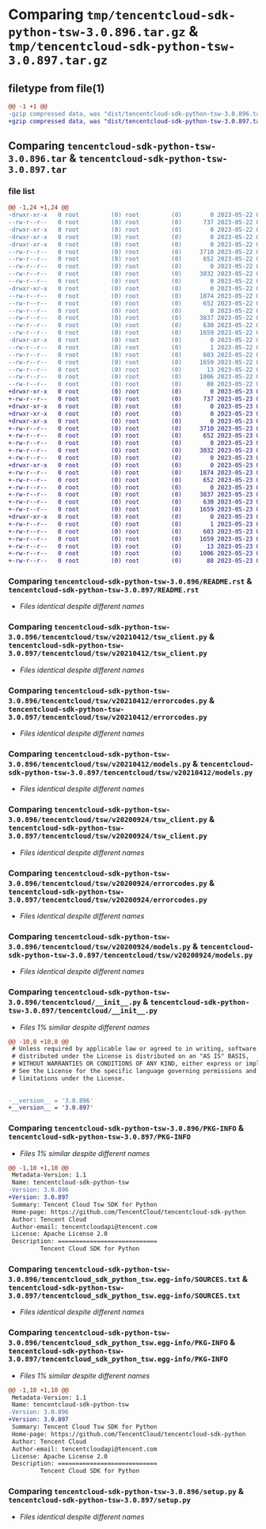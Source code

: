 # Comparing `tmp/tencentcloud-sdk-python-tsw-3.0.896.tar.gz` & `tmp/tencentcloud-sdk-python-tsw-3.0.897.tar.gz`

## filetype from file(1)

```diff
@@ -1 +1 @@
-gzip compressed data, was "dist/tencentcloud-sdk-python-tsw-3.0.896.tar", last modified: Mon May 22 00:36:40 2023, max compression
+gzip compressed data, was "dist/tencentcloud-sdk-python-tsw-3.0.897.tar", last modified: Tue May 23 02:35:20 2023, max compression
```

## Comparing `tencentcloud-sdk-python-tsw-3.0.896.tar` & `tencentcloud-sdk-python-tsw-3.0.897.tar`

### file list

```diff
@@ -1,24 +1,24 @@
-drwxr-xr-x   0 root         (0) root         (0)        0 2023-05-22 00:36:40.000000 tencentcloud-sdk-python-tsw-3.0.896/
--rw-r--r--   0 root         (0) root         (0)      737 2023-05-22 00:36:39.000000 tencentcloud-sdk-python-tsw-3.0.896/README.rst
-drwxr-xr-x   0 root         (0) root         (0)        0 2023-05-22 00:36:40.000000 tencentcloud-sdk-python-tsw-3.0.896/tencentcloud/
-drwxr-xr-x   0 root         (0) root         (0)        0 2023-05-22 00:36:40.000000 tencentcloud-sdk-python-tsw-3.0.896/tencentcloud/tsw/
-drwxr-xr-x   0 root         (0) root         (0)        0 2023-05-22 00:36:40.000000 tencentcloud-sdk-python-tsw-3.0.896/tencentcloud/tsw/v20210412/
--rw-r--r--   0 root         (0) root         (0)     3710 2023-05-22 00:36:39.000000 tencentcloud-sdk-python-tsw-3.0.896/tencentcloud/tsw/v20210412/tsw_client.py
--rw-r--r--   0 root         (0) root         (0)      652 2023-05-22 00:36:39.000000 tencentcloud-sdk-python-tsw-3.0.896/tencentcloud/tsw/v20210412/errorcodes.py
--rw-r--r--   0 root         (0) root         (0)        0 2023-05-22 00:36:39.000000 tencentcloud-sdk-python-tsw-3.0.896/tencentcloud/tsw/v20210412/__init__.py
--rw-r--r--   0 root         (0) root         (0)     3032 2023-05-22 00:36:39.000000 tencentcloud-sdk-python-tsw-3.0.896/tencentcloud/tsw/v20210412/models.py
--rw-r--r--   0 root         (0) root         (0)        0 2023-05-22 00:36:39.000000 tencentcloud-sdk-python-tsw-3.0.896/tencentcloud/tsw/__init__.py
-drwxr-xr-x   0 root         (0) root         (0)        0 2023-05-22 00:36:40.000000 tencentcloud-sdk-python-tsw-3.0.896/tencentcloud/tsw/v20200924/
--rw-r--r--   0 root         (0) root         (0)     1874 2023-05-22 00:36:39.000000 tencentcloud-sdk-python-tsw-3.0.896/tencentcloud/tsw/v20200924/tsw_client.py
--rw-r--r--   0 root         (0) root         (0)      652 2023-05-22 00:36:39.000000 tencentcloud-sdk-python-tsw-3.0.896/tencentcloud/tsw/v20200924/errorcodes.py
--rw-r--r--   0 root         (0) root         (0)        0 2023-05-22 00:36:39.000000 tencentcloud-sdk-python-tsw-3.0.896/tencentcloud/tsw/v20200924/__init__.py
--rw-r--r--   0 root         (0) root         (0)     3837 2023-05-22 00:36:39.000000 tencentcloud-sdk-python-tsw-3.0.896/tencentcloud/tsw/v20200924/models.py
--rw-r--r--   0 root         (0) root         (0)      630 2023-05-22 00:36:39.000000 tencentcloud-sdk-python-tsw-3.0.896/tencentcloud/__init__.py
--rw-r--r--   0 root         (0) root         (0)     1659 2023-05-22 00:36:40.000000 tencentcloud-sdk-python-tsw-3.0.896/PKG-INFO
-drwxr-xr-x   0 root         (0) root         (0)        0 2023-05-22 00:36:40.000000 tencentcloud-sdk-python-tsw-3.0.896/tencentcloud_sdk_python_tsw.egg-info/
--rw-r--r--   0 root         (0) root         (0)        1 2023-05-22 00:36:40.000000 tencentcloud-sdk-python-tsw-3.0.896/tencentcloud_sdk_python_tsw.egg-info/dependency_links.txt
--rw-r--r--   0 root         (0) root         (0)      603 2023-05-22 00:36:40.000000 tencentcloud-sdk-python-tsw-3.0.896/tencentcloud_sdk_python_tsw.egg-info/SOURCES.txt
--rw-r--r--   0 root         (0) root         (0)     1659 2023-05-22 00:36:40.000000 tencentcloud-sdk-python-tsw-3.0.896/tencentcloud_sdk_python_tsw.egg-info/PKG-INFO
--rw-r--r--   0 root         (0) root         (0)       13 2023-05-22 00:36:40.000000 tencentcloud-sdk-python-tsw-3.0.896/tencentcloud_sdk_python_tsw.egg-info/top_level.txt
--rw-r--r--   0 root         (0) root         (0)     1006 2023-05-22 00:36:39.000000 tencentcloud-sdk-python-tsw-3.0.896/setup.py
--rw-r--r--   0 root         (0) root         (0)       88 2023-05-22 00:36:40.000000 tencentcloud-sdk-python-tsw-3.0.896/setup.cfg
+drwxr-xr-x   0 root         (0) root         (0)        0 2023-05-23 02:35:20.000000 tencentcloud-sdk-python-tsw-3.0.897/
+-rw-r--r--   0 root         (0) root         (0)      737 2023-05-23 02:35:20.000000 tencentcloud-sdk-python-tsw-3.0.897/README.rst
+drwxr-xr-x   0 root         (0) root         (0)        0 2023-05-23 02:35:20.000000 tencentcloud-sdk-python-tsw-3.0.897/tencentcloud/
+drwxr-xr-x   0 root         (0) root         (0)        0 2023-05-23 02:35:20.000000 tencentcloud-sdk-python-tsw-3.0.897/tencentcloud/tsw/
+drwxr-xr-x   0 root         (0) root         (0)        0 2023-05-23 02:35:20.000000 tencentcloud-sdk-python-tsw-3.0.897/tencentcloud/tsw/v20210412/
+-rw-r--r--   0 root         (0) root         (0)     3710 2023-05-23 02:35:20.000000 tencentcloud-sdk-python-tsw-3.0.897/tencentcloud/tsw/v20210412/tsw_client.py
+-rw-r--r--   0 root         (0) root         (0)      652 2023-05-23 02:35:20.000000 tencentcloud-sdk-python-tsw-3.0.897/tencentcloud/tsw/v20210412/errorcodes.py
+-rw-r--r--   0 root         (0) root         (0)        0 2023-05-23 02:35:20.000000 tencentcloud-sdk-python-tsw-3.0.897/tencentcloud/tsw/v20210412/__init__.py
+-rw-r--r--   0 root         (0) root         (0)     3032 2023-05-23 02:35:20.000000 tencentcloud-sdk-python-tsw-3.0.897/tencentcloud/tsw/v20210412/models.py
+-rw-r--r--   0 root         (0) root         (0)        0 2023-05-23 02:35:20.000000 tencentcloud-sdk-python-tsw-3.0.897/tencentcloud/tsw/__init__.py
+drwxr-xr-x   0 root         (0) root         (0)        0 2023-05-23 02:35:20.000000 tencentcloud-sdk-python-tsw-3.0.897/tencentcloud/tsw/v20200924/
+-rw-r--r--   0 root         (0) root         (0)     1874 2023-05-23 02:35:20.000000 tencentcloud-sdk-python-tsw-3.0.897/tencentcloud/tsw/v20200924/tsw_client.py
+-rw-r--r--   0 root         (0) root         (0)      652 2023-05-23 02:35:20.000000 tencentcloud-sdk-python-tsw-3.0.897/tencentcloud/tsw/v20200924/errorcodes.py
+-rw-r--r--   0 root         (0) root         (0)        0 2023-05-23 02:35:20.000000 tencentcloud-sdk-python-tsw-3.0.897/tencentcloud/tsw/v20200924/__init__.py
+-rw-r--r--   0 root         (0) root         (0)     3837 2023-05-23 02:35:20.000000 tencentcloud-sdk-python-tsw-3.0.897/tencentcloud/tsw/v20200924/models.py
+-rw-r--r--   0 root         (0) root         (0)      630 2023-05-23 02:35:20.000000 tencentcloud-sdk-python-tsw-3.0.897/tencentcloud/__init__.py
+-rw-r--r--   0 root         (0) root         (0)     1659 2023-05-23 02:35:20.000000 tencentcloud-sdk-python-tsw-3.0.897/PKG-INFO
+drwxr-xr-x   0 root         (0) root         (0)        0 2023-05-23 02:35:20.000000 tencentcloud-sdk-python-tsw-3.0.897/tencentcloud_sdk_python_tsw.egg-info/
+-rw-r--r--   0 root         (0) root         (0)        1 2023-05-23 02:35:20.000000 tencentcloud-sdk-python-tsw-3.0.897/tencentcloud_sdk_python_tsw.egg-info/dependency_links.txt
+-rw-r--r--   0 root         (0) root         (0)      603 2023-05-23 02:35:20.000000 tencentcloud-sdk-python-tsw-3.0.897/tencentcloud_sdk_python_tsw.egg-info/SOURCES.txt
+-rw-r--r--   0 root         (0) root         (0)     1659 2023-05-23 02:35:20.000000 tencentcloud-sdk-python-tsw-3.0.897/tencentcloud_sdk_python_tsw.egg-info/PKG-INFO
+-rw-r--r--   0 root         (0) root         (0)       13 2023-05-23 02:35:20.000000 tencentcloud-sdk-python-tsw-3.0.897/tencentcloud_sdk_python_tsw.egg-info/top_level.txt
+-rw-r--r--   0 root         (0) root         (0)     1006 2023-05-23 02:35:20.000000 tencentcloud-sdk-python-tsw-3.0.897/setup.py
+-rw-r--r--   0 root         (0) root         (0)       88 2023-05-23 02:35:20.000000 tencentcloud-sdk-python-tsw-3.0.897/setup.cfg
```

### Comparing `tencentcloud-sdk-python-tsw-3.0.896/README.rst` & `tencentcloud-sdk-python-tsw-3.0.897/README.rst`

 * *Files identical despite different names*

### Comparing `tencentcloud-sdk-python-tsw-3.0.896/tencentcloud/tsw/v20210412/tsw_client.py` & `tencentcloud-sdk-python-tsw-3.0.897/tencentcloud/tsw/v20210412/tsw_client.py`

 * *Files identical despite different names*

### Comparing `tencentcloud-sdk-python-tsw-3.0.896/tencentcloud/tsw/v20210412/errorcodes.py` & `tencentcloud-sdk-python-tsw-3.0.897/tencentcloud/tsw/v20210412/errorcodes.py`

 * *Files identical despite different names*

### Comparing `tencentcloud-sdk-python-tsw-3.0.896/tencentcloud/tsw/v20210412/models.py` & `tencentcloud-sdk-python-tsw-3.0.897/tencentcloud/tsw/v20210412/models.py`

 * *Files identical despite different names*

### Comparing `tencentcloud-sdk-python-tsw-3.0.896/tencentcloud/tsw/v20200924/tsw_client.py` & `tencentcloud-sdk-python-tsw-3.0.897/tencentcloud/tsw/v20200924/tsw_client.py`

 * *Files identical despite different names*

### Comparing `tencentcloud-sdk-python-tsw-3.0.896/tencentcloud/tsw/v20200924/errorcodes.py` & `tencentcloud-sdk-python-tsw-3.0.897/tencentcloud/tsw/v20200924/errorcodes.py`

 * *Files identical despite different names*

### Comparing `tencentcloud-sdk-python-tsw-3.0.896/tencentcloud/tsw/v20200924/models.py` & `tencentcloud-sdk-python-tsw-3.0.897/tencentcloud/tsw/v20200924/models.py`

 * *Files identical despite different names*

### Comparing `tencentcloud-sdk-python-tsw-3.0.896/tencentcloud/__init__.py` & `tencentcloud-sdk-python-tsw-3.0.897/tencentcloud/__init__.py`

 * *Files 1% similar despite different names*

```diff
@@ -10,8 +10,8 @@
 # Unless required by applicable law or agreed to in writing, software
 # distributed under the License is distributed on an "AS IS" BASIS,
 # WITHOUT WARRANTIES OR CONDITIONS OF ANY KIND, either express or implied.
 # See the License for the specific language governing permissions and
 # limitations under the License.
 
 
-__version__ = '3.0.896'
+__version__ = '3.0.897'
```

### Comparing `tencentcloud-sdk-python-tsw-3.0.896/PKG-INFO` & `tencentcloud-sdk-python-tsw-3.0.897/PKG-INFO`

 * *Files 1% similar despite different names*

```diff
@@ -1,10 +1,10 @@
 Metadata-Version: 1.1
 Name: tencentcloud-sdk-python-tsw
-Version: 3.0.896
+Version: 3.0.897
 Summary: Tencent Cloud Tsw SDK for Python
 Home-page: https://github.com/TencentCloud/tencentcloud-sdk-python
 Author: Tencent Cloud
 Author-email: tencentcloudapi@tencent.com
 License: Apache License 2.0
 Description: ============================
         Tencent Cloud SDK for Python
```

### Comparing `tencentcloud-sdk-python-tsw-3.0.896/tencentcloud_sdk_python_tsw.egg-info/SOURCES.txt` & `tencentcloud-sdk-python-tsw-3.0.897/tencentcloud_sdk_python_tsw.egg-info/SOURCES.txt`

 * *Files identical despite different names*

### Comparing `tencentcloud-sdk-python-tsw-3.0.896/tencentcloud_sdk_python_tsw.egg-info/PKG-INFO` & `tencentcloud-sdk-python-tsw-3.0.897/tencentcloud_sdk_python_tsw.egg-info/PKG-INFO`

 * *Files 1% similar despite different names*

```diff
@@ -1,10 +1,10 @@
 Metadata-Version: 1.1
 Name: tencentcloud-sdk-python-tsw
-Version: 3.0.896
+Version: 3.0.897
 Summary: Tencent Cloud Tsw SDK for Python
 Home-page: https://github.com/TencentCloud/tencentcloud-sdk-python
 Author: Tencent Cloud
 Author-email: tencentcloudapi@tencent.com
 License: Apache License 2.0
 Description: ============================
         Tencent Cloud SDK for Python
```

### Comparing `tencentcloud-sdk-python-tsw-3.0.896/setup.py` & `tencentcloud-sdk-python-tsw-3.0.897/setup.py`

 * *Files identical despite different names*

